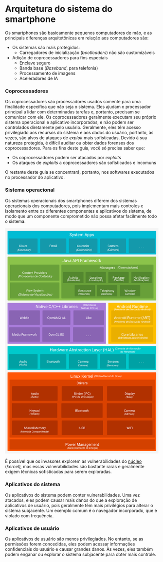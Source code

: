 # Arquitetura do sistema do smartphone

Os smartphones são basicamente pequenos computadores de mão, e as principais diferenças arquitetônicas em relação aos computadores são:

* Os sistemas são mais protegidos:
  * Carregadores de inicialização (_bootloaders_) não são customizáveis
* Adição de coprocessadores para fins especiais
  * Enclave seguro
  * Banda base (_Baseband_, para telefonia)
  * Processamento de imagens
  * Aceleradores de IA

### Coprocessadores

Os coprocessadores são processadores usados somente para uma finalidade específica que não seja o sistema. Eles ajudam o processador principal a lidar com determinadas tarefas e, portanto, precisam se comunicar com ele. Os coprocessadores geralmente executam seu próprio sistema operacional e aplicativo incorporados, e não podem ser controlados diretamente pelo usuário. Geralmente, eles têm acesso privilegiado aos recursos do sistema e aos dados do usuário, portanto, às vezes, são alvos de ataques de _exploit_ mais sofisticadas. Devido à sua natureza protegida, é difícil auditar ou obter dados forenses dos coprocessadores. Para os fins deste guia, você só precisa saber que:

* Os coprocessadores podem ser atacados por _exploits_
* Os ataques de _exploits_ a coprocessadores são sofisticados e incomuns

O restante deste guia se concentrará, portanto, nos softwares executados no processador do aplicativo.

### Sistema operacional

Os sistemas operacionais dos smartphones diferem dos sistemas operacionais dos computadores, pois implementam mais controles e isolamento entre os diferentes componentes e aplicativos do sistema, de modo que um componente comprometido não possa afetar facilmente todo o sistema.

![](../.gitbook/assets/android-stack_2x-pt-br.png)

É possível que os invasores explorem as vulnerabilidades do [núcleo](https://pt.wikipedia.org/wiki/N%C3%BAcleo_\(sistema_operacional\)) (_kernel),_ mas essas vulnerabilidades são bastante raras e geralmente exigem técnicas sofisticadas para serem exploradas.

### Aplicativos do sistema

Os aplicativos do sistema podem conter vulnerabilidades. Uma vez atacados, eles podem causar mais danos do que a exploração de aplicativos de usuário, pois geralmente têm mais privilégios para alterar o sistema subjacente. Um exemplo comum é o navegador incorporado, que é violado com frequência.

### Aplicativos de usuário

Os aplicativos de usuário são menos privilegiados. No entanto, se as permissões forem concedidas, eles podem acessar informações confidenciais do usuário e causar grandes danos. Às vezes, eles também podem enganar ou explorar o sistema subjacente para obter mais controle.
